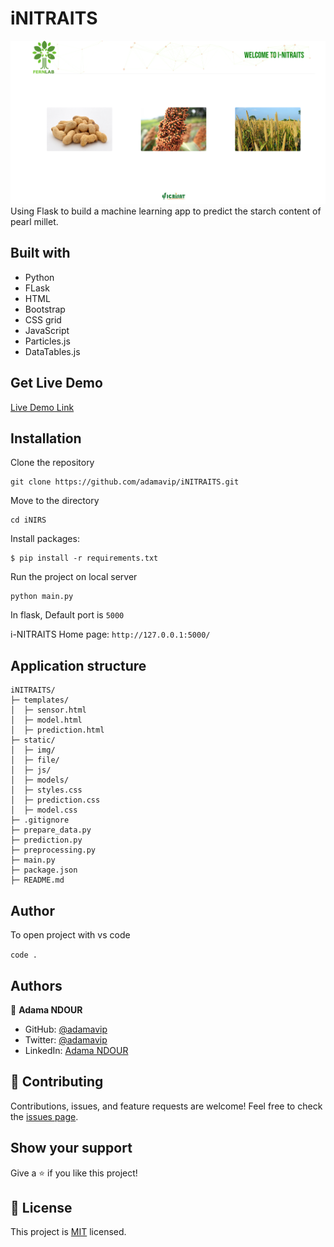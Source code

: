 # iNITRAITS
![iNIRS](./static/img/iNIRS.PNG)
Using Flask to build a machine learning app to predict the starch content of pearl millet.

## Built with

- Python
- FLask 
- HTML
- Bootstrap
- CSS grid
- JavaScript
- Particles.js
- DataTables.js

## Get Live Demo
[Live Demo Link](https://adamavip.pythonanywhere.com/)

## Installation

Clone the repository
```buildoutcfg
git clone https://github.com/adamavip/iNITRAITS.git

```

Move to the directory
```buildoutcfg
cd iNIRS
```

Install packages:

```
$ pip install -r requirements.txt
```

Run the project on local server
```buildoutcfg
python main.py
```
In flask, Default port is `5000`

i-NITRAITS Home page:  `http://127.0.0.1:5000/`

## Application structure
```
iNITRAITS/
├─ templates/
│  ├─ sensor.html
│  ├─ model.html
│  ├─ prediction.html
├─ static/
│  ├─ img/
│  ├─ file/
│  ├─ js/
│  ├─ models/
│  ├─ styles.css
│  ├─ prediction.css
│  ├─ model.css
├─ .gitignore
├─ prepare_data.py
├─ prediction.py
├─ preprocessing.py
├─ main.py
├─ package.json
├─ README.md
```

## Author
To open project with vs code 

`code .`

## Authors

👤 **Adama NDOUR**

- GitHub: [@adamavip](https://github.com/adamavip)
- Twitter: [@adamavip](https://twitter.com/adamavip)
- LinkedIn: [Adama NDOUR](https://www.linkedin.com/in/adama-ndour-a3a4344a/)

## 🤝 Contributing
Contributions, issues, and feature requests are welcome!
Feel free to check the [issues page](../../issues/).

## Show your support
Give a ⭐️ if you like this project!

## 📝 License
This project is [MIT](./MIT.md) licensed.
